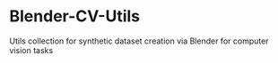 # Blender-CV-Utils
Utils collection for synthetic dataset creation via Blender for computer vision tasks
